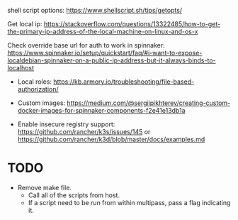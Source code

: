 shell script options:
https://www.shellscript.sh/tips/getopts/

Get local ip:
https://stackoverflow.com/questions/13322485/how-to-get-the-primary-ip-address-of-the-local-machine-on-linux-and-os-x


Check override base url for auth to work in spinnaker: https://www.spinnaker.io/setup/quickstart/faq/#i-want-to-expose-localdebian-spinnaker-on-a-public-ip-address-but-it-always-binds-to-localhost


- Local roles: 
https://kb.armory.io/troubleshooting/file-based-authorization/

- Custom images:
https://medium.com/@sergiipikhterev/creating-custom-docker-images-for-spinnaker-components-f2e41e13db1a


- Enable insecure registry support: https://github.com/rancher/k3s/issues/145 or https://github.com/rancher/k3d/blob/master/docs/examples.md




TODO
======
- Remove make file.
    - Call all of the scripts from host.
    - If a script need to be run from within multipass, pass a flag indicating it.